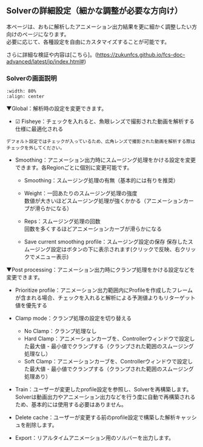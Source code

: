 ## Solverの詳細設定（細かな調整が必要な方向け）
本ページは、おもに解析したアニメーション出力結果を更に細かく調整したい方向けのページになります。  
必要に応じて、各種設定を自由にカスタマイズすることが可能です。  

さらに詳細な検証や内容は[こちら]。(https://zukunfcs.github.io/fcs-doc-advanced/latest/jp/index.html#)

### Solverの画面説明

```{figure} images/Sol001.png
:width: 80%
:align: center
```


▼Global：解析時の設定を変更できます。
- ☑ Fisheye：チェックを入れると、魚眼レンズで撮影された動画を解析する仕様に最適化される
```{note}
デフォルト設定ではチェックが入っているため、広角レンズで撮影された動画を解析する際はチェックを外してください。
```

- Smoothing：アニメーション出力時にスムージング処理をかける設定を変更できます。各Regionごとに個別に変更可能です。  
  - Smoothing：スムージング処理の有無（基本的には有りを推奨）
  - Weight：一回あたりのスムージング処理の強度  
    数値が大きいほどスムージング処理が強くかかる（アニメーションカーブが滑らかになる）
  - Reps：スムージング処理の回数  
    回数を多くするほどアニメーションカーブが滑らかになる

  - Save current smoothing profile：スムージング設定の保存
    保存したスムージング設定はボタンの下に表示されます(クリックで反映、右クリックでメニュー表示)

▼Post processing：アニメーション出力時にクランプ処理をかける設定などを変更できます。
- Prioritize profile：アニメーション出力範囲内にProfileを作成したフレームが含まれる場合、チェックを入れると解析による予測値よりもリターゲット値を優先する
- Clamp mode：クランプ処理の設定を切り替える
  - No Clamp：クランプ処理なし
  - Hard Clamp：アニメーションカーブを、Controllerウィンドウで設定した最大値 - 最小値でクランプする（クランプされた範囲のスムージング処理なし）
  - Soft Clamp：アニメーションカーブを、Controllerウィンドウで設定した最大値 - 最小値でクランプする（クランプされた範囲のスムージング処理あり）

- Train：ユーザーが変更したprofile設定を参照し、Solverを再構築します。  
  Solverは動画出力やアニメーション出力などを行う度に自動で再構築されるため、基本的には使用する必要はありません。  
- Delete cache：ユーザーが変更する前のprofile設定で構築した解析キャッシュを削除します。  
- Export：リアルタイムアニメーション用のソルバーを出力します。
